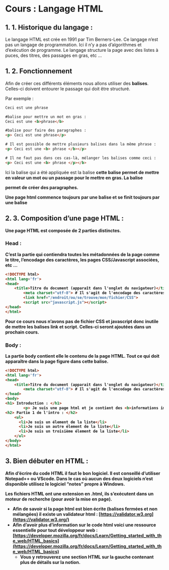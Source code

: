# Cours : Langage HTML

## 1. 1. Historique du langage :

Le langage HTML est crée en 1991 par Tim Berners-Lee. Ce langage n’est pas un langage de programmation. Ici il n’y a pas d’algorithmes et d’exécution de programme. Le langage structure la page avec des listes à puces, des titres, des passages en gras, etc ...

## 1. 2. Fonctionnement 

Afin de créer ces différents éléments nous allons utiliser des **balises**. Celles-ci doivent entourer le passage qui doit être structuré.

Par exemple :

```html
Ceci est une phrase 

#balise pour mettre un mot en gras :
Ceci est une <b>phrase</b>

#balise pour faire des paragraphes :
<p> Ceci est une phrase</p>

# Il est possible de mettre plusieurs balises dans la même phrase :
<p> Ceci est une <b> phrase </b></p>

# Il ne faut pas dans ces cas-là, mélanger les balises comme ceci :
<p> Ceci est une <b> phrase </p></b>
```

Ici la balise qui a été appliquée est la balise <b> cette balise permet de mettre en valeur un mot ou un passage pour le mettre en **gras.** La balise <p> permet de créer des paragraphes.

**Une page html commence toujours par une balise <html> et se finit toujours par une balise </html>**

## 2. 3. Composition d’une page HTML :

Une page HTML est composée de 2 parties distinctes.

### Head :

C’est la partie qui contiendra toutes les métadonnées de la page comme le titre, l’encodage des caractères, les pages CSS/Javascript associées, etc ... 

```html
<!DOCTYPE html>
<html lang='fr'>
<head>
    <title>Titre du document (apparaît dans l'onglet du navigateur)</title>
		<meta charset="utf-8"> # Il s'agit de l'encodage des caractères toujours mettre utf-8
		<link href="/endroit/ou/se/trouve/mon/fichier/CSS">
		<script src="javascript.js"></script>
</head>
</html>
```

Pour ce cours nous n’avons pas de fichier CSS et javascript donc inutile de mettre les balises link et script. Celles-ci seront ajoutées dans un prochain cours.

### Body :

La partie body contient elle le contenu de la page HTML. Tout ce qui doit apparaître dans la page figure dans cette balise.

```html
<!DOCTYPE html>
<html lang='fr'>
<head>
    <title>Titre du document (apparait dans l'onglet du navigateur)</title>
		<meta charset="utf-8"> # Il s'agit de l'encodage des caractères toujours mettre utf-8
</head>
<body>
<h1> Introduction : </h1>
		<p> Je suis une page html et je contient des <b>informations importantes</b></p>
<h2> Partie 1 de l'intro : </h2>
	<ul>
	  <li>Je suis un élement de la liste</li>
	  <li>Je suis un autre élement de la liste</li>
	  <li>Je suis un troisième élement de la liste</li>
	</ul>
</body>
</html>
```

## 3. Bien débuter en HTML :

Afin d’écrire du code HTML il faut le bon logiciel. Il est conseillé d’utiliser Notepad++ ou VScode. Dans le cas où aucun des deux logiciels n’est disponible utilisez le logiciel “notes” propre à Windows.

Les fichiers HTML ont une extension en **.html,** ils s’exécutent dans un moteur de recherche (pour avoir la mise en page).

- Afin de savoir si la page html est bien écrite (balises fermées et non mélangées) il existe un validateur html : [https://validator.w3.org](https://validator.w3.org/)
- Afin d’avoir plus d’information sur le code html voici une ressource **essentielle** pour tout développeur web : [https://developer.mozilla.org/fr/docs/Learn/Getting_started_with_the_web/HTML_basics](https://developer.mozilla.org/fr/docs/Learn/Getting_started_with_the_web/HTML_basics)
    - Vous y retrouverez une section HTML sur la gauche contenant plus de détails sur la notion.